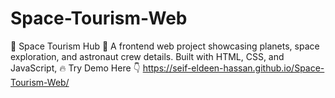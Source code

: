 # Space-Tourism-Web
🌌 Space Tourism Hub 🚀  A frontend web project showcasing planets, space exploration, and astronaut crew details. Built with HTML, CSS, and JavaScript,
🔥 Try Demo Here 👇
https://seif-eldeen-hassan.github.io/Space-Tourism-Web/
